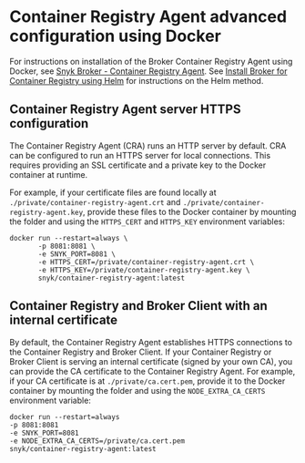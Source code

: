 # Container Registry Agent advanced configuration using Docker

For instructions on installation of the Broker Container Registry Agent using Docker, see [Snyk Broker - Container Registry Agent](./). See [Install Broker for Container Registry using Helm](install-broker-for-container-registry-agent-using-helm.md) for instructions on the Helm method.

## Container Registry Agent server **HTTPS configuration**

The Container Registry Agent (CRA) runs an HTTP server by default. CRA can be configured to run an HTTPS server for local connections. This requires providing an SSL certificate and a private key to the Docker container at runtime.

For example, if your certificate files are found locally at `./private/container-registry-agent.crt` and `./private/container-registry-agent.key`, provide these files to the Docker container by mounting the folder and using the `HTTPS_CERT` and `HTTPS_KEY` environment variables:

```
docker run --restart=always \
       -p 8081:8081 \
       -e SNYK_PORT=8081 \
       -e HTTPS_CERT=/private/container-registry-agent.crt \
       -e HTTPS_KEY=/private/container-registry-agent.key \
       snyk/container-registry-agent:latest
```

## **Container Registry and Broker Client with an internal certificate**

By default, the Container Registry Agent establishes HTTPS connections to the Container Registry and Broker Client. If your Container Registry or Broker Client is serving an internal certificate (signed by your own CA), you can provide the CA certificate to the Container Registry Agent. For example, if your CA certificate is at `./private/ca.cert.pem`, provide it to the Docker container by mounting the folder and using the `NODE_EXTRA_CA_CERTS` environment variable:

```
docker run --restart=always
-p 8081:8081
-e SNYK_PORT=8081
-e NODE_EXTRA_CA_CERTS=/private/ca.cert.pem
snyk/container-registry-agent:latest
```
